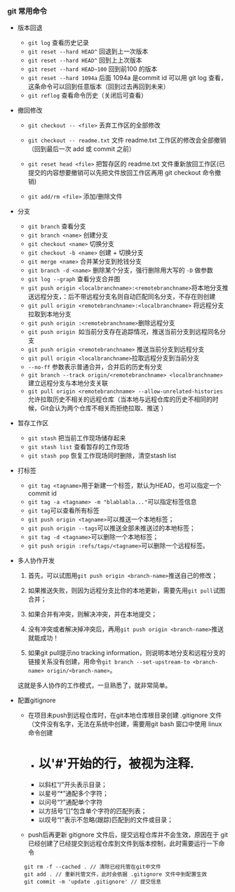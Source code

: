 ### git 常用命令
- 版本回退
  - `git log` 查看历史记录
  - `git reset --hard HEAD^` 回退到上一次版本
  - `git reset --hard HEAD^` 回到上上次版本
  - `git reset --hard HEAD~100` 回到前100 的版本
  - `git reset --hard 1094a` 后面 1094a 是commit id 可以用 git log 查看，这条命令可以回到任意版本（回到过去再回到未来）
  - `git reflog` 查看命令历史（关闭后可查看）
- 撤回修改
  - `git checkout -- <file>`  丢弃工作区的全部修改
  - `git checkout -- readme.txt` 文件 readme.txt 工作区的修改会全部撤销（回到最后一次 add 或 commit 之前）
  - `git reset head <file>` 把暂存区的 readme.txt 文件重新放回工作区(已提交的内容想要撤销可以先把文件放回工作区再用 git checkout 命令撤销)

  - `git add/rm <file>` 添加/删除文件
- 分支
  - `git branch` 查看分支
  - `git branch <name>` 创建分支
  - `git checkout <name>` 切换分支
  - `git checkout -b <name>` 创建 + 切换分支
  - `git merge <name>` 合并某分支到抢钱分支
  - `git branch -d <name>` 删除某个分支，强行删除用大写的 `-D` 做参数 
  - `git log --graph` 查看分支合并图
  - `git push origin <localbranchname>:<remotebranchname>`将本地分支推送远程分支，：后不带远程分支名则自动匹配同名分支，不存在则创建
  - `git pull origin <remotebranchname>:<localbranchname>` 将远程分支拉取到本地分支
  - `git push origin :<remotebranchname>`删除远程分支
  - `git push origin `如当前分支存在追踪情况，推送当前分支到远程同名分支
  - `git push origin <remotebranchname>` 推送当前分支到远程分支
  - `git pull origin <localbranchname>`拉取远程分支到当前分支
  - `--no-ff` 参数表示普通合并，合并后的历史有分支
  - `git branch --track origin/<remotebranchname> <localbranchname>` 建立远程分支与本地分支关联
  - `git pull origin <remotebranchname> --allow-unrelated-histories` 允许拉取历史不相关的远程仓库（当本地与远程仓库的历史不相同的时候，Git会认为两个仓库不相关而拒绝拉取、推送 ）
- 暂存工作区
  - `git stash` 把当前工作现场储存起来
  - `git stash list` 查看暂存的工作现场
  - `git stash pop` 恢复工作现场同时删除，清空stash list

- 打标签
  - `git tag <tagname>`用于新建一个标签，默认为HEAD，也可以指定一个commit id
  - `git tag -a <tagname> -m "blablabla..."`可以指定标签信息
  - `git tag`可以查看所有标签
  - `git push origin <tagname>`可以推送一个本地标签；
  - `git push origin --tags`可以推送全部未推送过的本地标签；
  - `git tag -d <tagname>`可以删除一个本地标签；
  - `git push origin :refs/tags/<tagname>`可以删除一个远程标签。

- 多人协作开发
  1. 首先，可以试图用`git push origin <branch-name>`推送自己的修改；

  2. 如果推送失败，则因为远程分支比你的本地更新，需要先用`git pull`试图合并；

  3. 如果合并有冲突，则解决冲突，并在本地提交；

  4. 没有冲突或者解决掉冲突后，再用`git push origin <branch-name>`推送就能成功！

  5. 如果git pull提示no tracking information，则说明本地分支和远程分支的链接关系没有创建，用命令`git branch --set-upstream-to <branch-name> origin/<branch-name>`。

  这就是多人协作的工作模式，一旦熟悉了，就非常简单。

- 配置gitignore
  - 在项目未push到远程仓库时，在git本地仓库根目录创建 .gitignore 文件（文件没有名字，无法在系统中创建，需要用git bash 窗口中使用 linux 命令创建
    - # 以'#'开始的行，被视为注释. 
    - 以斜杠“/”开头表示目录；
    - 以星号“*”通配多个字符；
    - 以问号“?”通配单个字符
    - 以方括号“[]”包含单个字符的匹配列表；
    - 以叹号“!”表示不忽略(跟踪)匹配到的文件或目录；
  
  -  push后再更新 gitignore 文件后，提交远程仓库并不会生效，原因在于 git 已经创建了已经提交到远程仓库到文件到版本控制，此时需要运行一下命令
    ```
      git rm -f --cached . // 清除已经托管在git中文件
      git add . // 重新托管文件，此时会依据 .gitignore 文件中到配置生效
      git commit -m 'update .gitignore' // 提交信息
    ```